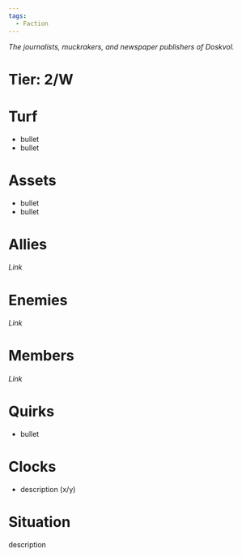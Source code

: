 ```yaml
---
tags:
  - Faction
---
```

*The journalists, muckrakers, and newspaper publishers of Doskvol.*
# Tier: 2/W
# Turf
- bullet
- bullet
# Assets
- bullet
- bullet
# Allies
###### Link
# Enemies
###### Link
# Members
###### Link
# Quirks
- bullet
# Clocks
- description (x/y)
# Situation
description